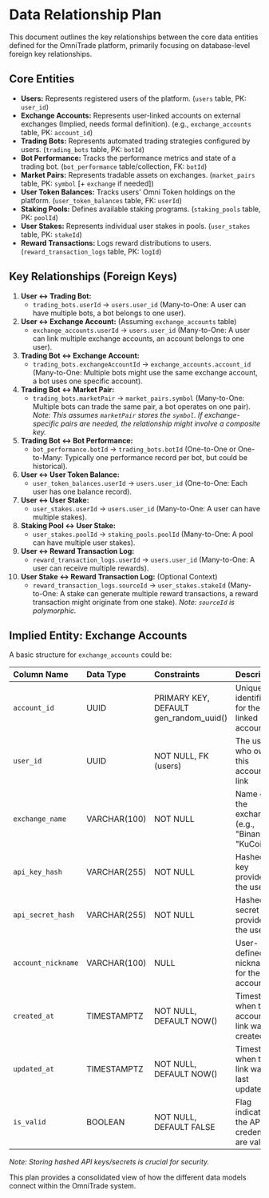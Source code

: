 # Data Relationship Plan

This document outlines the key relationships between the core data entities defined for the OmniTrade platform, primarily focusing on database-level foreign key relationships.

## Core Entities

*   **Users:** Represents registered users of the platform. (`users` table, PK: `user_id`)
*   **Exchange Accounts:** Represents user-linked accounts on external exchanges (Implied, needs formal definition). (e.g., `exchange_accounts` table, PK: `account_id`)
*   **Trading Bots:** Represents automated trading strategies configured by users. (`trading_bots` table, PK: `botId`)
*   **Bot Performance:** Tracks the performance metrics and state of a trading bot. (`bot_performance` table/collection, FK: `botId`)
*   **Market Pairs:** Represents tradable assets on exchanges. (`market_pairs` table, PK: `symbol` [+ `exchange` if needed])
*   **User Token Balances:** Tracks users' Omni Token holdings on the platform. (`user_token_balances` table, FK: `userId`)
*   **Staking Pools:** Defines available staking programs. (`staking_pools` table, PK: `poolId`)
*   **User Stakes:** Represents individual user stakes in pools. (`user_stakes` table, PK: `stakeId`)
*   **Reward Transactions:** Logs reward distributions to users. (`reward_transaction_logs` table, PK: `logId`)

## Key Relationships (Foreign Keys)

1.  **User <-> Trading Bot:**
    *   `trading_bots.userId` -> `users.user_id` (Many-to-One: A user can have multiple bots, a bot belongs to one user).
2.  **User <-> Exchange Account:** (Assuming `exchange_accounts` table)
    *   `exchange_accounts.userId` -> `users.user_id` (Many-to-One: A user can link multiple exchange accounts, an account belongs to one user).
3.  **Trading Bot <-> Exchange Account:**
    *   `trading_bots.exchangeAccountId` -> `exchange_accounts.account_id` (Many-to-One: Multiple bots might use the same exchange account, a bot uses one specific account).
4.  **Trading Bot <-> Market Pair:**
    *   `trading_bots.marketPair` -> `market_pairs.symbol` (Many-to-One: Multiple bots can trade the same pair, a bot operates on one pair). *Note: This assumes `marketPair` stores the `symbol`. If exchange-specific pairs are needed, the relationship might involve a composite key.*
5.  **Trading Bot <-> Bot Performance:**
    *   `bot_performance.botId` -> `trading_bots.botId` (One-to-One or One-to-Many: Typically one performance record per bot, but could be historical).
6.  **User <-> User Token Balance:**
    *   `user_token_balances.userId` -> `users.user_id` (One-to-One: Each user has one balance record).
7.  **User <-> User Stake:**
    *   `user_stakes.userId` -> `users.user_id` (Many-to-One: A user can have multiple stakes).
8.  **Staking Pool <-> User Stake:**
    *   `user_stakes.poolId` -> `staking_pools.poolId` (Many-to-One: A pool can have multiple user stakes).
9.  **User <-> Reward Transaction Log:**
    *   `reward_transaction_logs.userId` -> `users.user_id` (Many-to-One: A user can receive multiple rewards).
10. **User Stake <-> Reward Transaction Log:** (Optional Context)
    *   `reward_transaction_logs.sourceId` -> `user_stakes.stakeId` (Many-to-One: A stake can generate multiple reward transactions, a reward transaction might originate from one stake). *Note: `sourceId` is polymorphic.*

## Implied Entity: Exchange Accounts

A basic structure for `exchange_accounts` could be:

| Column Name      | Data Type    | Constraints              | Description                                      |
| :--------------- | :----------- | :----------------------- | :----------------------------------------------- |
| `account_id`     | UUID         | PRIMARY KEY, DEFAULT gen_random_uuid() | Unique identifier for the linked account       |
| `user_id`        | UUID         | NOT NULL, FK (users)     | The user who owns this account link            |
| `exchange_name`  | VARCHAR(100) | NOT NULL                 | Name of the exchange (e.g., "Binance", "KuCoin") |
| `api_key_hash`   | VARCHAR(255) | NOT NULL                 | Hashed API key provided by the user            |
| `api_secret_hash`| VARCHAR(255) | NOT NULL                 | Hashed API secret provided by the user           |
| `account_nickname`| VARCHAR(100) | NULL                     | User-defined nickname for the account          |
| `created_at`     | TIMESTAMPTZ  | NOT NULL, DEFAULT NOW()  | Timestamp when the account link was created    |
| `updated_at`     | TIMESTAMPTZ  | NOT NULL, DEFAULT NOW()  | Timestamp when the link was last updated       |
| `is_valid`       | BOOLEAN      | NOT NULL, DEFAULT FALSE  | Flag indicating if the API credentials are valid |

*Note: Storing hashed API keys/secrets is crucial for security.*

This plan provides a consolidated view of how the different data models connect within the OmniTrade system.
